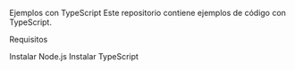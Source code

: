 Ejemplos con TypeScript
Este repositorio contiene ejemplos de código con TypeScript.

Requisitos

Instalar Node.js
Instalar TypeScript
